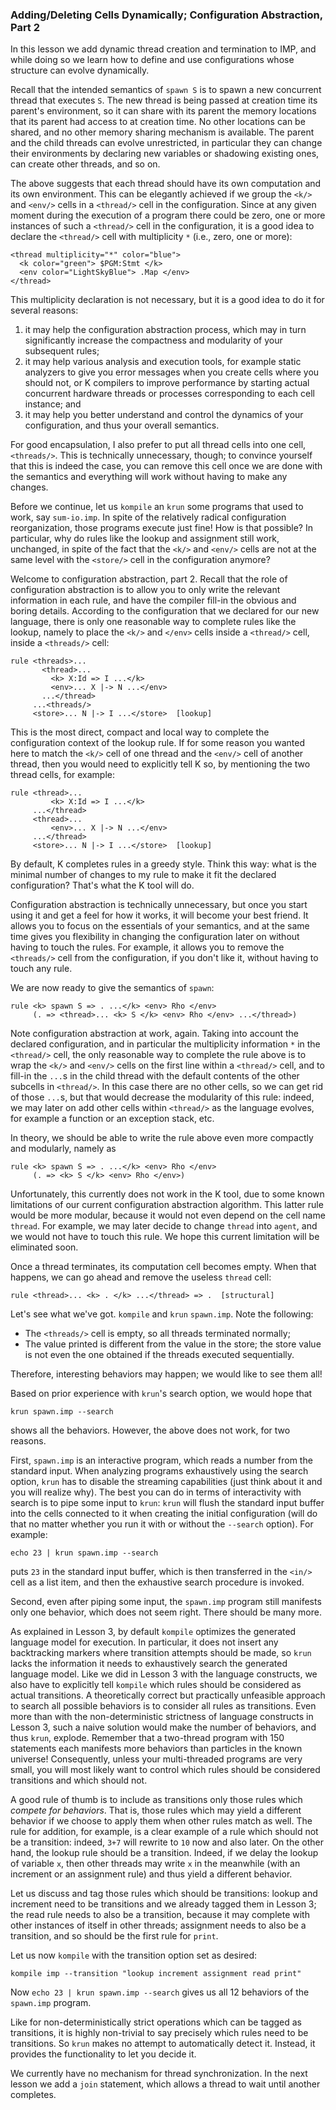 <!-- Copyright (c) 2010-2018 K Team. All Rights Reserved. -->

### Adding/Deleting Cells Dynamically; Configuration Abstraction, Part 2

In this lesson we add dynamic thread creation and termination to IMP, and
while doing so we learn how to define and use configurations whose structure
can evolve dynamically.

Recall that the intended semantics of `spawn S` is to spawn a new concurrent
thread that executes `S`.  The new thread is being passed at creation time
its parent's environment, so it can share with its parent the memory
locations that its parent had access to at creation time.  No other locations
can be shared, and no other memory sharing mechanism is available.
The parent and the child threads can evolve unrestricted, in particular they
can change their environments by declaring new variables or shadowing existing
ones, can create other threads, and so on.

The above suggests that each thread should have its own computation and its
own environment.  This can be elegantly achieved if we group the `<k/>` and
`<env/>` cells in a `<thread/>` cell in the configuration.  Since at any given
moment during the execution of a program there could be zero, one or more
instances of such a `<thread/>` cell in the configuration, it is a good idea
to declare the `<thread/>` cell with multiplicity `*` (i.e., zero, one or more):

    <thread multiplicity="*" color="blue">
      <k color="green"> $PGM:Stmt </k>
      <env color="LightSkyBlue"> .Map </env>
    </thread>

This multiplicity declaration is not necessary, but it is a good idea to do
it for several reasons:

1. it may help the configuration abstraction process,
which may in turn significantly increase the compactness and modularity of
your subsequent rules;
2. it may help various analysis and execution tools,
for example static analyzers to give you error messages when you create cells
where you should not, or K compilers to improve performance by starting
actual concurrent hardware threads or processes corresponding to each cell
instance; and
3. it may help you better understand and control the dynamics
of your configuration, and thus your overall semantics.

For good encapsulation, I also prefer to put all thread cells into one cell, 
`<threads/>`.  This is technically unnecessary, though; to convince yourself
that this is indeed the case, you can remove this cell once we are done with
the semantics and everything will work without having to make any changes.

Before we continue, let us `kompile` an `krun` some programs that used to
work, say `sum-io.imp`.  In spite of the relatively radical configuration
reorganization, those programs execute just fine!  How is that possible?
In particular, why do rules like the lookup and assignment still work,
unchanged, in spite of the fact that the `<k/>` and `<env/>` cells are not at
the same level with the `<store/>` cell in the configuration anymore?

Welcome to configuration abstraction, part 2.  Recall that the role of
configuration abstraction is to allow you to only write the relevant
information in each rule, and have the compiler fill-in the obvious and boring
details.  According to the configuration that we declared for our new
language, there is only one reasonable way to complete rules like the lookup,
namely to place the `<k/>` and `</env>` cells inside a `<thread/>` cell,
inside a `<threads/>` cell:

    rule <threads>...
           <thread>...
             <k> X:Id => I ...</k>
             <env>... X |-> N ...</env>
           ...</thread>
         ...<threads/>
         <store>... N |-> I ...</store>  [lookup]

This is the most direct, compact and local way to complete the configuration
context of the lookup rule.  If for some reason you wanted here to match the
`<k/>` cell of one thread and the `<env/>` cell of another thread, then you
would need to explicitly tell K so, by mentioning the two thread cells,
for example:

    rule <thread>...
             <k> X:Id => I ...</k>
         ...</thread>
         <thread>...
             <env>... X |-> N ...</env>
         ...</thread>
         <store>... N |-> I ...</store>  [lookup]

By default, K completes rules in a greedy style.  Think this way: what is the
minimal number of changes to my rule to make it fit the declared
configuration?  That's what the K tool will do.

Configuration abstraction is technically unnecessary, but once you start
using it and get a feel for how it works, it will become your best friend.
It allows you to focus on the essentials of your semantics, and at the same
time gives you flexibility in changing the configuration later on without
having to touch the rules.  For example, it allows you to remove the
`<threads/>` cell from the configuration, if you don't like it, without
having to touch any rule.

We are now ready to give the semantics of `spawn`:

    rule <k> spawn S => . ...</k> <env> Rho </env>
         (. => <thread>... <k> S </k> <env> Rho </env> ...</thread>)

Note configuration abstraction at work, again.  Taking into account
the declared configuration, and in particular the multiplicity information
`*` in the `<thread/>` cell, the only reasonable way to complete the rule
above is to wrap the `<k/>` and `<env/>` cells on the first line within a
`<thread/>` cell, and to fill-in the `...`s in the child thread with the
default contents of the other subcells in `<thread/>`.  In this case there
are no other cells, so we can get rid of those `...`s, but that would
decrease the modularity of this rule: indeed, we may later on add other
cells within `<thread/>` as the language evolves, for example a function
or an exception stack, etc.

In theory, we should be able to write the rule above even more compactly
and modularly, namely as

    rule <k> spawn S => . ...</k> <env> Rho </env>
         (. => <k> S </k> <env> Rho </env>)

Unfortunately, this currently does not work in the K tool, due to some
known limitations of our current configuration abstraction algorithm.
This latter rule would be more modular, because it would not even depend
on the cell name `thread`.  For example, we may later decide to change
`thread` into `agent`, and we would not have to touch this rule.
We hope this current limitation will be eliminated soon.  

Once a thread terminates, its computation cell becomes empty.  When that
happens, we can go ahead and remove the useless `thread` cell:

    rule <thread>... <k> . </k> ...</thread> => .  [structural]

Let's see what we've got.  `kompile` and `krun` `spawn.imp`.
Note the following:

- The `<threads/>` cell is empty, so all threads terminated normally;
- The value printed is different from the value in the store; the store value
  is not even the one obtained if the threads executed sequentially.

Therefore, interesting behaviors may happen; we would like to see them all!

Based on prior experience with `krun`'s search option, we would hope that

    krun spawn.imp --search

shows all the behaviors.  However, the above does not work, for two reasons.

First, `spawn.imp` is an interactive program, which reads a number from the
standard input.  When analyzing programs exhaustively using the search option,
`krun` has to disable the streaming capabilities (just think about it and you
will realize why).  The best you can do in terms of interactivity with search
is to pipe some input to `krun`: `krun` will flush the standard input buffer
into the cells connected to it when creating the initial configuration (will
do that no matter whether you run it with or without the `--search` option).
For example:

    echo 23 | krun spawn.imp --search

puts `23` in the standard input buffer, which is then transferred in the
`<in/>` cell as a list item, and then the exhaustive search procedure is
invoked.

Second, even after piping some input, the `spawn.imp` program still manifests
only one behavior, which does not seem right.  There should be many more.

As explained in Lesson 3, by default `kompile` optimizes the generated
language model for execution.  In particular, it does not insert any
backtracking markers where transition attempts should be made, so `krun`
lacks the information it needs to exhaustively search the generated language
model.  Like we did in Lesson 3 with the language constructs, we also have
to explicitly tell `kompile` which rules should be considered as actual
transitions.  A theoretically correct but practically unfeasible approach
to search all possible behaviors is to consider all rules as transitions.
Even more than with the non-deterministic strictness of language constructs
in Lesson 3, such a naive solution would make the number of behaviors, and
thus `krun`, explode.  Remember that a two-thread program with 150 statements
each manifests more behaviors than particles in the known universe!
Consequently, unless your multi-threaded programs are very small, you will
most likely want to control which rules should be considered transitions and
which should not.

A good rule of thumb is to include as transitions only those rules which
*compete for behaviors*.  That is, those rules which may yield a different
behavior if we choose to apply them when other rules match as well.
The rule for addition, for example, is a clear example of a rule which
should not be a transition: indeed, `3+7` will rewrite to `10` now and also
later.  On the other hand, the lookup rule should be a transition.  Indeed,
if we delay the lookup of variable `x`, then other threads may write `x` in the
meanwhile (with an increment or an assignment rule) and thus yield a
different behavior.

Let us discuss and tag those rules which should be transitions: lookup and
increment need to be transitions and we already tagged them in Lesson 3;
the read rule needs to also be a transition, because it may complete with
other instances of itself in other threads; assignment needs to also be a
transition, and so should be the first rule for `print`.

Let us now `kompile` with the transition option set as desired:

    kompile imp --transition "lookup increment assignment read print"

Now `echo 23 | krun spawn.imp --search` gives us all 12 behaviors of the
`spawn.imp` program.

Like for non-deterministically strict operations which can be tagged as
transitions, it is highly non-trivial to say precisely which rules need
to be transitions.  So `krun` makes no attempt to automatically detect it.
Instead, it provides the functionality to let you decide it.

We currently have no mechanism for thread synchronization.  In the next lesson
we add a `join` statement, which allows a thread to wait until another completes.
